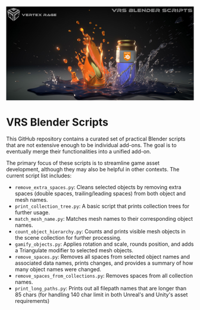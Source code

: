 ![alt text](https://github.com/Vertex-Rage-Studio/BlenderScripts/blob/main/images/VRS%20Blender%20Scripts.jpg)

# VRS Blender Scripts

This GitHub repository contains a curated set of practical Blender scripts that are not extensive enough to be individual add-ons. The goal is to eventually merge their functionalities into a unified add-on.

The primary focus of these scripts is to streamline game asset development, although they may also be helpful in other contexts. The current script list includes:
- `remove_extra_spaces.py`: Cleans selected objects by removing extra spaces (double spaces, trailing/leading spaces) from both object and mesh names.
- `print_collection_tree.py`: A basic script that prints collection trees for further usage.
- `match_mesh_name.py`: Matches mesh names to their corresponding object names.
- `count_object_hierarchy.py`: Counts and prints visible mesh objects in the scene collection for further processing.
- `gamify_objects.py`: Applies rotation and scale, rounds position, and adds a Triangulate modifier to selected mesh objects.
- `remove_spaces.py`: Removes all spaces from selected object names and associated data names, prints changes, and provides a summary of how many object names were changed.
- `remove_spaces_from_collections.py`: Removes spaces from all collection names.
- `print_long_paths.py`: Prints out all filepath names that are longer than 85 chars (for handling 140 char limit in both Unreal's and Unity's asset requirements)